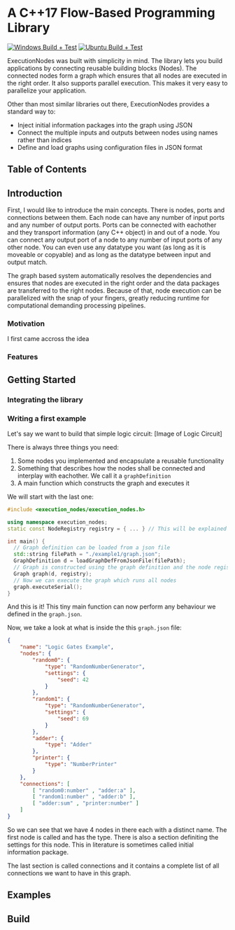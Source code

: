 # A C++17 Flow-Based Programming Library 

[![Windows Build + Test](https://github.com/beyse/ExecutionNodes/actions/workflows/windows.yml/badge.svg)](https://github.com/beyse/ExecutionNodes/actions/workflows/windows.yml)
[![Ubuntu Build + Test](https://github.com/beyse/ExecutionNodes/actions/workflows/ubuntu.yml/badge.svg)](https://github.com/beyse/ExecutionNodes/actions/workflows/ubuntu.yml)

ExecutionNodes was built with simplicity in mind. The library lets you build applications by connecting reusable building blocks (Nodes). The connected nodes form a graph which ensures that all nodes are executed in the right order. It also supports parallel execution. This makes it very easy to parallelize your application. 

Other than most similar libraries out there, ExecutionNodes provides a standard way to: 
* Inject initial information packages into the graph using JSON
* Connect the multiple inputs and outputs between nodes using names rather than indices
* Define and load graphs using configuration files in JSON format

## Table of Contents


## Introduction
First, I would like to introduce the main concepts.
There is nodes, ports and connections between them. Each node can have any number of input ports and any number of output ports. Ports can be connected with eachother and they transport information (any C++ object) in and out of a node. You can connect any output port of a node to any number of input ports of any other node. You can even use any datatype you want (as long as it is moveable or copyable) and as long as the datatype between input and output match.   

The graph based system automatically resolves the dependencies and ensures that nodes are executed in the right order and the data packages are transferred to the right nodes. Because of that, node execution can be parallelized with the snap of your fingers, greatly reducing runtime for computational demanding processing pipelines.



### Motivation
I first came accross the idea 

### Features

## Getting Started
### Integrating the library
### Writing a first example 
Let's say we want to build that simple logic circuit:
[Image of Logic Circuit]

There is always three things you need:
1. Some nodes you implemented and encapsulate a reusable functionality
2. Something that describes how the nodes shall be connected and interplay with eachother. We call it a `graphDefinition`
3. A main function which constructs the graph and executes it 

We will start with the last one:

```cpp
#include <execution_nodes/execution_nodes.h>

using namespace execution_nodes;
static const NodeRegistry registry = { ... } // This will be explained in a moment

int main() {
  // Graph definition can be loaded from a json file
  std::string filePath = "./example1/graph.json";
  GraphDefinition d = loadGraphDefFromJsonFile(filePath);
  // Graph is constructed using the graph definition and the node registry
  Graph graph(d, registry);
  // Now we can execute the graph which runs all nodes
  graph.executeSerial();
}
```
And this is it! This tiny main function can now perform any behaviour we defined
in the `graph.json`. 

Now, we take a look at what is inside the this `graph.json` file:
```json
{
    "name": "Logic Gates Example",
    "nodes": {
        "random0": {
            "type": "RandomNumberGenerator",
            "settings": {
                "seed": 42
            }
        },
        "random1": {
            "type": "RandomNumberGenerator",
            "settings": {
                "seed": 69
            }
        },
        "adder": {
            "type": "Adder"
        },
        "printer": {
            "type": "NumberPrinter"
        }
    },
    "connections": [
        [ "random0:number" , "adder:a" ],
        [ "random1:number" , "adder:b" ],
        [ "adder:sum" , "printer:number" ]
    ]
}
```
So we can see that we have 4 nodes in there each with a distinct name. The first node is called and has the type. There is also a section definiting the settings for this node. This in literature is sometimes called initial information package. 

The last section is called connections and it contains a complete list of all connections we want to have in this graph.

## Examples


## Build